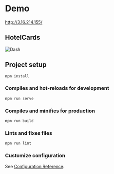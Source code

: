 
# Demo

http://3.16.214.155/

## HotelCards
![Dash](https://github.com/yavuz-bektas/HotelCards/blob/main/src/assets/short.gif)


## Project setup
```
npm install
```

### Compiles and hot-reloads for development
```
npm run serve
```

### Compiles and minifies for production
```
npm run build
```

### Lints and fixes files
```
npm run lint
```

### Customize configuration
See [Configuration Reference](https://cli.vuejs.org/config/).
